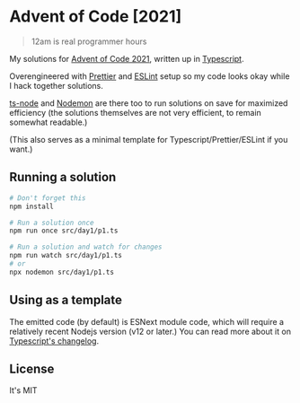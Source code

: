 # Advent of Code [2021]

> 12am is real programmer hours

My solutions for [Advent of Code 2021](https://adventofcode.com/2021), written up in [Typescript](https://www.typescriptlang.org/).

Overengineered with [Prettier](https://prettier.io/) and [ESLint](https://eslint.org/) setup so my code looks okay while I hack together solutions.

[ts-node](https://typestrong.org/ts-node/) and [Nodemon](https://nodemon.io/) are there too to run solutions on save for maximized efficiency (the solutions themselves are not very efficient, to remain somewhat readable.)

(This also serves as a minimal template for Typescript/Prettier/ESLint if you want.)

## Running a solution

```sh
# Don't forget this
npm install

# Run a solution once
npm run once src/day1/p1.ts

# Run a solution and watch for changes
npm run watch src/day1/p1.ts
# or
npx nodemon src/day1/p1.ts
```

## Using as a template

The emitted code (by default) is ESNext module code, which will require a relatively recent Nodejs version (v12 or later.) You can read more about it on [Typescript's changelog](https://devblogs.microsoft.com/typescript/announcing-typescript-4-5-beta/#esm-nodejs).

## License

It's MIT
